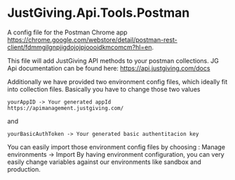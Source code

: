 JustGiving.Api.Tools.Postman
============================

A config file for the Postman Chrome app https://chrome.google.com/webstore/detail/postman-rest-client/fdmmgilgnpjigdojojpjoooidkmcomcm?hl=en.

This file will add JustGiving API methods to your postman collections.  JG Api documentation can be found here: https://api.justgiving.com/docs

Additionally we have provided two environment config files, which ideally fit into collection files. Basically you have to change those two values

```text
yourAppID -> Your generated appId https://apimanagement.justgiving.com/
```

and

```text
yourBasicAuthToken -> Your generated basic authentitacion key
```

You can easily import those environment config files by choosing : Manage environments -> Import
By having environment configuration, you can very easily change variables against our environments like sandbox and production.